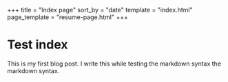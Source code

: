 +++
title = "Index page"
sort_by = "date"
template = "index.html"
page_template = "resume-page.html"
+++

# Test index
This is my first blog post. I write this while testing the markdown syntax the markdown syntax.
